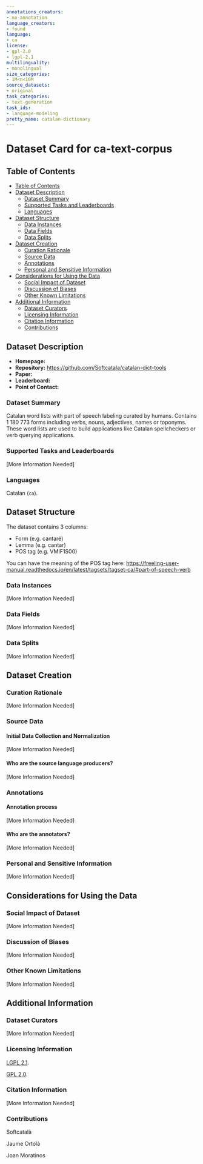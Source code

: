 ```yaml
---
annotations_creators:
- no-annotation
language_creators:
- found
language:
- ca
license:
- gpl-2.0
- lgpl-2.1
multilinguality:
- monolingual
size_categories:
- 1M<n<10M
source_datasets:
- original
task_categories:
- text-generation
task_ids:
- language-modeling
pretty_name: catalan-dictionary
---
```


# Dataset Card for ca-text-corpus

## Table of Contents
- [Table of Contents](#table-of-contents)
- [Dataset Description](#dataset-description)
  - [Dataset Summary](#dataset-summary)
  - [Supported Tasks and Leaderboards](#supported-tasks-and-leaderboards)
  - [Languages](#languages)
- [Dataset Structure](#dataset-structure)
  - [Data Instances](#data-instances)
  - [Data Fields](#data-fields)
  - [Data Splits](#data-splits)
- [Dataset Creation](#dataset-creation)
  - [Curation Rationale](#curation-rationale)
  - [Source Data](#source-data)
  - [Annotations](#annotations)
  - [Personal and Sensitive Information](#personal-and-sensitive-information)
- [Considerations for Using the Data](#considerations-for-using-the-data)
  - [Social Impact of Dataset](#social-impact-of-dataset)
  - [Discussion of Biases](#discussion-of-biases)
  - [Other Known Limitations](#other-known-limitations)
- [Additional Information](#additional-information)
  - [Dataset Curators](#dataset-curators)
  - [Licensing Information](#licensing-information)
  - [Citation Information](#citation-information)
  - [Contributions](#contributions)

## Dataset Description

- **Homepage:**
- **Repository:** https://github.com/Softcatala/catalan-dict-tools
- **Paper:**
- **Leaderboard:**
- **Point of Contact:**

### Dataset Summary

Catalan word lists with part of speech labeling curated by humans. Contains 1 180 773 forms including verbs, nouns, adjectives, names or toponyms. These word lists are used to build applications like Catalan spellcheckers or verb querying applications.


### Supported Tasks and Leaderboards

[More Information Needed]

### Languages

Catalan (`ca`).

## Dataset Structure

The dataset contains 3 columns:
* Form (e.g. cantaré)
* Lemma (e.g. cantar)
* POS tag (e.g. VMIF1S00)

You can have the meaning of the POS tag here: https://freeling-user-manual.readthedocs.io/en/latest/tagsets/tagset-ca/#part-of-speech-verb

### Data Instances

[More Information Needed]

### Data Fields

[More Information Needed]

### Data Splits

[More Information Needed]

## Dataset Creation

### Curation Rationale

[More Information Needed]

### Source Data

#### Initial Data Collection and Normalization

[More Information Needed]

#### Who are the source language producers?

[More Information Needed]

### Annotations

#### Annotation process

[More Information Needed]

#### Who are the annotators?

[More Information Needed]

### Personal and Sensitive Information

[More Information Needed]

## Considerations for Using the Data

### Social Impact of Dataset

[More Information Needed]

### Discussion of Biases

[More Information Needed]

### Other Known Limitations

[More Information Needed]

## Additional Information

### Dataset Curators

[More Information Needed]

### Licensing Information

[LGPL 2.1](https://www.gnu.org/licenses/old-licenses/lgpl-2.1.html).

[GPL 2.0](https://www.gnu.org/licenses/old-licenses/gpl-2.0.html).

### Citation Information

[More Information Needed]

### Contributions

Softcatalà

Jaume Ortolà

Joan Moratinos